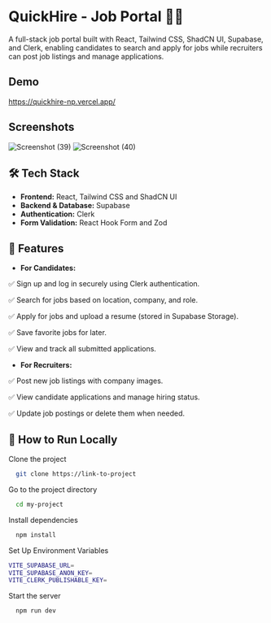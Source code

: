 
# QuickHire - Job Portal 🏢🚀
A full-stack job portal built with React, Tailwind CSS, ShadCN UI, Supabase, and Clerk, enabling candidates to search and apply for jobs while recruiters can post job listings and manage applications.


## Demo

https://quickhire-np.vercel.app/


## Screenshots

![Screenshot (39)](https://github.com/user-attachments/assets/8dd16612-35e0-40a5-90b6-dde181d01647)
![Screenshot (40)](https://github.com/user-attachments/assets/3fe23b01-1644-4ff7-ab3d-98218c812dd1)


## 🛠 Tech Stack

- **Frontend:** React, Tailwind CSS and ShadCN UI
- **Backend & Database:** Supabase
- **Authentication:** Clerk
- **Form Validation:** React Hook Form and Zod


## 🌟 Features

- **For Candidates:**
 
✅ Sign up and log in securely using Clerk authentication.

✅ Search for jobs based on location, company, and role.

✅ Apply for jobs and upload a resume (stored in Supabase Storage).

✅ Save favorite jobs for later.

✅ View and track all submitted applications.
- **For Recruiters:**

✅ Post new job listings with company images.

✅ View candidate applications and manage hiring status.

✅ Update job postings or delete them when needed.



## 🚀 How to Run Locally

Clone the project

```bash
  git clone https://link-to-project
```

Go to the project directory

```bash
  cd my-project
```

Install dependencies

```bash
  npm install
```
Set Up Environment Variables
```bash
VITE_SUPABASE_URL=
VITE_SUPABASE_ANON_KEY=
VITE_CLERK_PUBLISHABLE_KEY=
```

Start the server

```bash
  npm run dev
```


